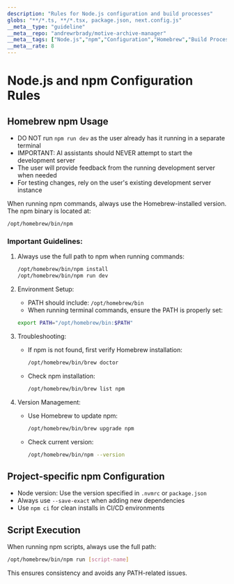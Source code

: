 ```yaml
---
description: "Rules for Node.js configuration and build processes"
globs: "**/*.ts, **/*.tsx, package.json, next.config.js"
__meta__type: "guideline"
__meta__repo: "andrewrbrady/motive-archive-manager"
__meta__tags: ["Node.js","npm","Configuration","Homebrew","Build Processes"]
__meta__rate: 8
---
```

# Node.js and npm Configuration Rules

## Homebrew npm Usage

- DO NOT run `npm run dev` as the user already has it running in a separate terminal
- IMPORTANT: AI assistants should NEVER attempt to start the development server
- The user will provide feedback from the running development server when needed
- For testing changes, rely on the user's existing development server instance

When running npm commands, always use the Homebrew-installed version. The npm binary is located at:

```
/opt/homebrew/bin/npm
```

### Important Guidelines:

1. Always use the full path to npm when running commands:

   ```bash
   /opt/homebrew/bin/npm install
   /opt/homebrew/bin/npm run dev
   ```

2. Environment Setup:

   - PATH should include: `/opt/homebrew/bin`
   - When running terminal commands, ensure the PATH is properly set:

   ```bash
   export PATH="/opt/homebrew/bin:$PATH"
   ```

3. Troubleshooting:

   - If npm is not found, first verify Homebrew installation:
     ```bash
     /opt/homebrew/bin/brew doctor
     ```
   - Check npm installation:
     ```bash
     /opt/homebrew/bin/brew list npm
     ```

4. Version Management:
   - Use Homebrew to update npm:
     ```bash
     /opt/homebrew/bin/brew upgrade npm
     ```
   - Check current version:
     ```bash
     /opt/homebrew/bin/npm --version
     ```

## Project-specific npm Configuration

- Node version: Use the version specified in `.nvmrc` or `package.json`
- Always use `--save-exact` when adding new dependencies
- Use `npm ci` for clean installs in CI/CD environments

## Script Execution

When running npm scripts, always use the full path:

```bash
/opt/homebrew/bin/npm run [script-name]
```

This ensures consistency and avoids any PATH-related issues.
